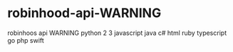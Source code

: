 # robinhood-api-WARNING
robinhoos api WARNING
python 2 3
javascript 
java 
c# 
html 
ruby 
typescript 
go 
php 
swift

